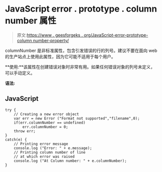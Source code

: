 # JavaScript error . prototype . column number 属性

> 原文:[https://www . geesforgeks . org/JavaScript-error-prototype-column number-property/](https://www.geeksforgeeks.org/javascript-error-prototype-columnnumber-property/)

columnNumber 是非标准属性，包含引发错误的行的列号。建议不要在面向 web 的生产站点上使用此属性，因为它可能不适用于每个用户。

**使用:**该属性在创建错误对象时非常有用。如果任何错误对象的列号未定义，可以手动定义。

**语法:**

## JavaScript

```
try {
    // Creating a new error object
    var err = new Error ("Format not supported","filename",0);
    if(err.columnNumber == undefined)
        err.columnNumber = 0;
    throw err;
}
catch(e) {
    // Printing error message
    console.log ("Error: " + e.message);
    // Printing column number of line
    // at which error was raised
    console.log ("At Column number: " + e.columnNumber);
}
```